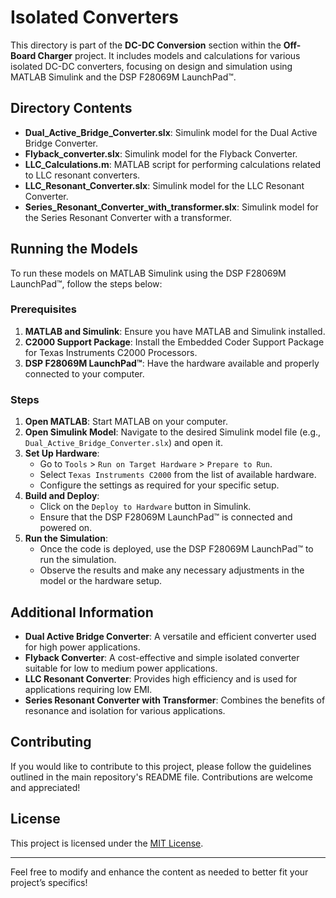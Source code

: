 # Isolated Converters

This directory is part of the **DC-DC Conversion** section within the **Off-Board Charger** project. It includes models and calculations for various isolated DC-DC converters, focusing on design and simulation using MATLAB Simulink and the DSP F28069M LaunchPad™.

## Directory Contents

- **Dual_Active_Bridge_Converter.slx**: Simulink model for the Dual Active Bridge Converter.
- **Flyback_converter.slx**: Simulink model for the Flyback Converter.
- **LLC_Calculations.m**: MATLAB script for performing calculations related to LLC resonant converters.
- **LLC_Resonant_Converter.slx**: Simulink model for the LLC Resonant Converter.
- **Series_Resonant_Converter_with_transformer.slx**: Simulink model for the Series Resonant Converter with a transformer.

## Running the Models

To run these models on MATLAB Simulink using the DSP F28069M LaunchPad™, follow the steps below:

### Prerequisites

1. **MATLAB and Simulink**: Ensure you have MATLAB and Simulink installed.
2. **C2000 Support Package**: Install the Embedded Coder Support Package for Texas Instruments C2000 Processors.
3. **DSP F28069M LaunchPad™**: Have the hardware available and properly connected to your computer.

### Steps

1. **Open MATLAB**: Start MATLAB on your computer.
2. **Open Simulink Model**: Navigate to the desired Simulink model file (e.g., `Dual_Active_Bridge_Converter.slx`) and open it.
3. **Set Up Hardware**:
    - Go to `Tools` > `Run on Target Hardware` > `Prepare to Run`.
    - Select `Texas Instruments C2000` from the list of available hardware.
    - Configure the settings as required for your specific setup.
4. **Build and Deploy**:
    - Click on the `Deploy to Hardware` button in Simulink.
    - Ensure that the DSP F28069M LaunchPad™ is connected and powered on.
5. **Run the Simulation**:
    - Once the code is deployed, use the DSP F28069M LaunchPad™ to run the simulation.
    - Observe the results and make any necessary adjustments in the model or the hardware setup.

## Additional Information

- **Dual Active Bridge Converter**: A versatile and efficient converter used for high power applications.
- **Flyback Converter**: A cost-effective and simple isolated converter suitable for low to medium power applications.
- **LLC Resonant Converter**: Provides high efficiency and is used for applications requiring low EMI.
- **Series Resonant Converter with Transformer**: Combines the benefits of resonance and isolation for various applications.

## Contributing

If you would like to contribute to this project, please follow the guidelines outlined in the main repository's README file. Contributions are welcome and appreciated!

## License

This project is licensed under the [MIT License](LICENSE).

---

Feel free to modify and enhance the content as needed to better fit your project’s specifics!

